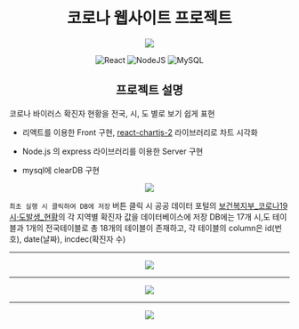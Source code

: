 <h1 align = center>코로나 웹사이트 프로젝트 </h1>
<p align="center">
  <img src="https://user-images.githubusercontent.com/46296688/111747575-d00db100-88d2-11eb-94ec-690d2c5a06fe.PNG" width : "60%" height : "100%"></img>
</p>

<p align="center">
  <img alt="React" src="https://img.shields.io/badge/react%20-%2320232a.svg?&style=for-the-badge&logo=react&logoColor=%2361DAFB"/>
  <img alt="NodeJS" src="https://img.shields.io/badge/node.js%20-%2343853D.svg?&style=for-the-badge&logo=node.js&logoColor=white"/>
  <img alt="MySQL" src="https://img.shields.io/badge/mysql-%2300f.svg?&style=for-the-badge&logo=mysql&logoColor=white"/>
</p>

<h2 align = center> 프로젝트 설명 </h2>


  코로나 바이러스 확진자 현황을 전국, 시, 도 별로 보기 쉽게 표현
  - 리액트를 이용한 Front 구현, [react-chartjs-2](https://github.com/reactchartjs/react-chartjs-2) 라이브러리로 차트 시각화

  - Node.js 의 express 라이브러리를 이용한 Server 구현
  - mysql에 clearDB 구현


<p align="center">
  <img  src="https://user-images.githubusercontent.com/46296688/111752945-a1df9f80-88d9-11eb-9917-241c5f417cd8.gif" width : "60" height : "60"/>
</p>



`최초 실행 시 클릭하여 DB에 저장` 버튼 클릭 시 공공 데이터 포털의 [보건복지부_코로나19 시·도발생_현황](https://www.data.go.kr/data/15043378/openapi.do)의 각 지역별 확진자 값을 데이터베이스에 저장
DB에는 17개 시,도 테이블과 1개의 전국테이블로 총 18개의 테이블이 존재하고, 각 테이블의 column은 id(번호), date(날짜), incdec(확진자 수)

-----------------------

<p align="center">
  <img  src="https://user-images.githubusercontent.com/46296688/111753001-b2901580-88d9-11eb-8fd7-06e5ca7e23b9.jpg" width : "60%" height : "60%"/>
</p>

-----------------------

<p align="center">
  <img  src="https://user-images.githubusercontent.com/46296688/111754656-97bea080-88db-11eb-9671-456240fce350.gif" width : "60%" height : "60%"/>
</p>

-----------------------

<p align="center">
  <img  src="https://user-images.githubusercontent.com/46296688/111755000-f71cb080-88db-11eb-95a5-35ebd4975861.gif" width : "60%" height : "60%"/>
</p>

